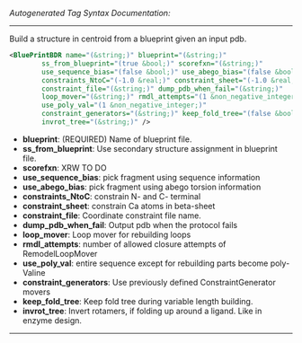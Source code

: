 <!-- THIS IS AN AUTOGENERATED FILE: Don't edit it directly, instead change the schema definition in the code itself. -->

_Autogenerated Tag Syntax Documentation:_

---
Build a structure in centroid from a blueprint given an input pdb.

```xml
<BluePrintBDR name="(&string;)" blueprint="(&string;)"
        ss_from_blueprint="(true &bool;)" scorefxn="(&string;)"
        use_sequence_bias="(false &bool;)" use_abego_bias="(false &bool;)"
        constraints_NtoC="(-1.0 &real;)" constraint_sheet="(-1.0 &real;)"
        constraint_file="(&string;)" dump_pdb_when_fail="(&string;)"
        loop_mover="(&string;)" rmdl_attempts="(1 &non_negative_integer;)"
        use_poly_val="(1 &non_negative_integer;)"
        constraint_generators="(&string;)" keep_fold_tree="(false &bool;)"
        invrot_tree="(&string;)" />
```

-   **blueprint**: (REQUIRED) Name of blueprint file.
-   **ss_from_blueprint**: Use secondary structure assignment in blueprint file.
-   **scorefxn**: XRW TO DO
-   **use_sequence_bias**: pick fragment using sequence information
-   **use_abego_bias**: pick fragment using abego torsion information
-   **constraints_NtoC**: constrain N- and C- terminal
-   **constraint_sheet**: constrain Ca atoms in beta-sheet
-   **constraint_file**: Coordinate constraint file name.
-   **dump_pdb_when_fail**: Output pdb when the protocol fails
-   **loop_mover**: Loop mover for rebuilding loops
-   **rmdl_attempts**: number of allowed closure attempts of RemodelLoopMover
-   **use_poly_val**: entire sequence except for rebuilding parts become poly-Valine
-   **constraint_generators**: Use previously defined ConstraintGenerator movers
-   **keep_fold_tree**: Keep fold tree during variable length building.
-   **invrot_tree**: Invert rotamers, if folding up around a ligand. Like in enzyme design.

---
